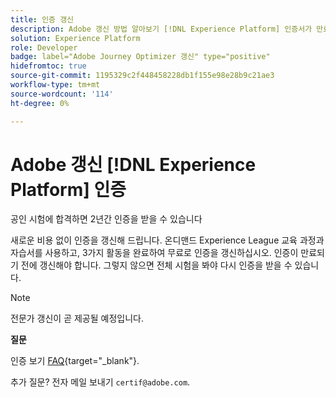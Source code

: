 ```yaml
---
title: 인증 갱신
description: Adobe 갱신 방법 알아보기 [!DNL Experience Platform] 인증서가 만료되기 전에 인증.
solution: Experience Platform
role: Developer
badge: label="Adobe Journey Optimizer 갱신" type="positive"
hidefromtoc: true
source-git-commit: 1195329c2f448458228db1f155e98e28b9c21ae3
workflow-type: tm+mt
source-wordcount: '114'
ht-degree: 0%

---
```


# Adobe 갱신 [!DNL Experience Platform] 인증

공인 시험에 합격하면 2년간 인증을 받을 수 있습니다

새로운 비용 없이 인증을 갱신해 드립니다. 온디맨드 Experience League 교육 과정과 자습서를 사용하고, 3가지 활동을 완료하여 무료로 인증을 갱신하십시오. 인증이 만료되기 전에 갱신해야 합니다. 그렇지 않으면 전체 시험을 봐야 다시 인증을 받을 수 있습니다.

>[!NOTE]
>전문가 갱신이 곧 제공될 예정입니다.

**질문**

인증 보기 [FAQ](https://experienceleague.adobe.com/docs/certification/certification/faq.html?lang=en){target="_blank"}.

추가 질문? 전자 메일 보내기 `certif@adobe.com`.
